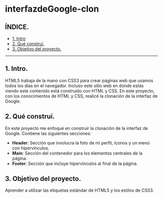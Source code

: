 # interfazdeGoogle-clon

## ÍNDICE.

* [1. Intro](https://github.com/DannySoo/interfazdeGoogle-clon/blob/main/README.md#1-intro)
* [2. Qué construí.](https://github.com/DannySoo/interfazdeGoogle-clon/blob/main/README.md#2-qu%C3%A9-constru%C3%AD)
* [3. Objetivo del proyecto.](#)

****

## 1. Intro. 
HTML5 trabaja de la mano con CSS3 para crear páginas web que usamos todos los días en el navegador. Incluso este sitio web en donde estás viendo este contenido está construido con HTML y CSS.
En este proyecto, con los conocimientos de HTML y CSS, realicé la clonación de la interfaz de Google. 

## 2. Qué construí. 
En este proyecto me enfoqué en construir la clonación de la interfaz de Google. Contiene las siguientes secciones:
* **Header**: Sección que involucra la foto de mi perfil, íconos y un menú con hipervínculos.
* **Main**: Sección del contenedor para los elementos centrales de la página.
* **Footer**: Sección que incluye hipervínculos al final de la página.

## 3. Objetivo del proyecto. 
Aprender a utilizar las etiquetas estándar de HTML5 y los estilos de CSS3.
